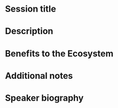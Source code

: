 # Session title

# Description

# Benefits to the Ecosystem

# Additional notes

# Speaker biography
